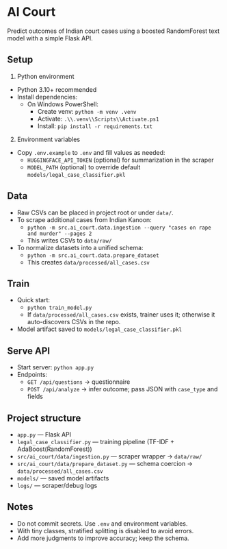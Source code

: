 # AI Court

Predict outcomes of Indian court cases using a boosted RandomForest text model with a simple Flask API.

## Setup

1) Python environment
- Python 3.10+ recommended
- Install dependencies:
  - On Windows PowerShell:
    - Create venv: `python -m venv .venv`
    - Activate: `.\\.venv\\Scripts\\Activate.ps1`
    - Install: `pip install -r requirements.txt`

2) Environment variables
- Copy `.env.example` to `.env` and fill values as needed:
  - `HUGGINGFACE_API_TOKEN` (optional) for summarization in the scraper
  - `MODEL_PATH` (optional) to override default `models/legal_case_classifier.pkl`

## Data

- Raw CSVs can be placed in project root or under `data/`.
- To scrape additional cases from Indian Kanoon:
  - `python -m src.ai_court.data.ingestion --query "cases on rape and murder" --pages 2`
  - This writes CSVs to `data/raw/`
- To normalize datasets into a unified schema:
  - `python -m src.ai_court.data.prepare_dataset`
  - This creates `data/processed/all_cases.csv`

## Train

- Quick start:
  - `python train_model.py`
  - If `data/processed/all_cases.csv` exists, trainer uses it; otherwise it auto-discovers CSVs in the repo.
- Model artifact saved to `models/legal_case_classifier.pkl`

## Serve API

- Start server: `python app.py`
- Endpoints:
  - `GET /api/questions` → questionnaire
  - `POST /api/analyze` → infer outcome; pass JSON with `case_type` and fields

## Project structure

- `app.py` — Flask API
- `legal_case_classifier.py` — training pipeline (TF-IDF + AdaBoost(RandomForest))
- `src/ai_court/data/ingestion.py` — scraper wrapper → `data/raw/`
- `src/ai_court/data/prepare_dataset.py` — schema coercion → `data/processed/all_cases.csv`
- `models/` — saved model artifacts
- `logs/` — scraper/debug logs

## Notes

- Do not commit secrets. Use `.env` and environment variables.
- With tiny classes, stratified splitting is disabled to avoid errors.
- Add more judgments to improve accuracy; keep the schema.
